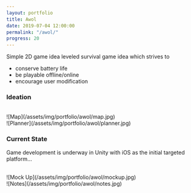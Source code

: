 ```yaml
---
layout: portfolio
title: Awol
date: 2019-07-04 12:00:00
permalink: "/awol/"
progress: 20
---
```


Simple 2D game idea leveled survival game idea which strives to
- conserve battery life
- be playable offline/online
- encourage user modification

### Ideation
<br>
![Map](/assets/img/portfolio/awol/map.jpg)
<br>
![Planner](/assets/img/portfolio/awol/planner.jpg)

<br>

### Current State
Game development is underway in Unity with iOS as the initial targeted platform...

<br>
![Mock Up](/assets/img/portfolio/awol/mockup.jpg)
<br>
![Notes](/assets/img/portfolio/awol/notes.jpg)
<br>